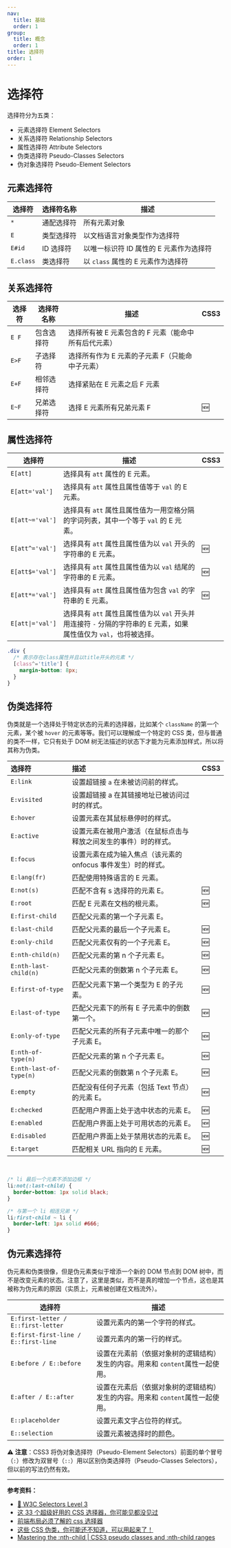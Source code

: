 ```yaml
---
nav:
  title: 基础
  order: 1
group:
  title: 概念
  order: 1
title: 选择符
order: 1
---
```


# 选择符

选择符分为五类：

- 元素选择符 Element Selectors
- 关系选择符 Relationship Selectors
- 属性选择符 Attribute Selectors
- 伪类选择符 Pseudo-Classes Selectors
- 伪对象选择符 Pseudo-Element Selectors

## 元素选择符

| 选择符    | 选择符名称 | 描述                                    |
| --------- | ---------- | --------------------------------------- |
| `*`       | 通配选择符 | 所有元素对象                            |
| `E`       | 类型选择符 | 以文档语言对象类型作为选择符            |
| `E#id`    | ID 选择符  | 以唯一标识符 ID 属性的 E 元素作为选择符 |
| `E.class` | 类选择符   | 以 `class` 属性的 E 元素作为选择符      |

## 关系选择符

| 选择符 | 选择符名称 | 描述                                                 | CSS3 |
| ------ | ---------- | ---------------------------------------------------- | ---- |
| `E F`  | 包含选择符 | 选择所有被 E 元素包含的 F 元素（能命中所有后代元素） |      |
| `E>F`  | 子选择符   | 选择所有作为 E 元素的子元素 F（只能命中子元素）      |      |
| `E+F`  | 相邻选择符 | 选择紧贴在 E 元素之后 F 元素                         |      |
| `E~F`  | 兄弟选择符 | 选择 E 元素所有兄弟元素 F                            | 🆕   |

## 属性选择符

| 选择符           | 描述                                                                                                               | CSS3 |
| ---------------- | ------------------------------------------------------------------------------------------------------------------ | ---- |
| `E[att]`         | 选择具有 `att` 属性的 E 元素。                                                                                     |      |
| `E[att='val']`   | 选择具有 `att` 属性且属性值等于 `val` 的 E 元素。                                                                  |      |
| `E[att~='val']`  | 选择具有 `att` 属性且属性值为一用空格分隔的字词列表，其中一个等于 `val` 的 E 元素。                                |      |
| `E[att^='val']`  | 选择具有 `att` 属性且属性值为以 `val` 开头的字符串的 E 元素。                                                      | 🆕   |
| `E[att$='val']`  | 选择具有 `att` 属性且属性值为以 `val` 结尾的字符串的 E 元素。                                                      | 🆕   |
| `E[att*='val']`  | 选择具有 `att` 属性且属性值为包含 `val` 的字符串的 E 元素。                                                        | 🆕   |
| `E[att\|='val']` | 选择具有 `att` 属性且属性值为以 `val` 开头并用连接符 `-` 分隔的字符串的 E 元素，如果属性值仅为 `val`，也将被选择。 |      |

```css
.div {
  /* 表示存在class属性并且以title开头的元素 */
  [class^='title'] {
    margin-bottom: 8px;
  }
}
```

## 伪类选择符

伪类就是一个选择处于特定状态的元素的选择器，比如某个 `className` 的第一个元素，某个被 `hover` 的元素等等。我们可以理解成一个特定的 CSS 类，但与普通的类不一样，它只有处于 DOM 树无法描述的状态下才能为元素添加样式，所以将其称为伪类。

| 选择符                  | 描述                                                             | CSS3 |
| :---------------------- | :--------------------------------------------------------------- | :--- |
| `E:link`                | 设置超链接 `a` 在未被访问前的样式。                              |      |
| `E:visited`             | 设置超链接 a 在其链接地址已被访问过时的样式。                    |      |
| `E:hover`               | 设置元素在其鼠标悬停时的样式。                                   |      |
| `E:active`              | 设置元素在被用户激活（在鼠标点击与释放之间发生的事件）时的样式。 |      |
| `E:focus`               | 设置元素在成为输入焦点（该元素的 onfocus 事件发生）时的样式。    |      |
| `E:lang(fr)`            | 匹配使用特殊语言的 E 元素。                                      |      |
| `E:not(s)`              | 匹配不含有 s 选择符的元素 E。                                    | 🆕   |
| `E:root`                | 匹配 E 元素在文档的根元素。                                      | 🆕   |
| `E:first-child`         | 匹配父元素的第一个子元素 E。                                     |      |
| `E:last-child`          | 匹配父元素的最后一个子元素 E。                                   | 🆕   |
| `E:only-child`          | 匹配父元素仅有的一个子元素 E。                                   | 🆕   |
| `E:nth-child(n)`        | 匹配父元素的第 n 个子元素 E。                                    | 🆕   |
| `E:nth-last-child(n)`   | 匹配父元素的倒数第 n 个子元素 E。                                | 🆕   |
| `E:first-of-type`       | 匹配父元素下第一个类型为 E 的子元素。                            | 🆕   |
| `E:last-of-type`        | 匹配父元素下的所有 E 子元素中的倒数第一个。                      | 🆕   |
| `E:only-of-type`        | 匹配父元素的所有子元素中唯一的那个子元素 E。                     | 🆕   |
| `E:nth-of-type(n)`      | 匹配父元素的第 n 个子元素 E。                                    | 🆕   |
| `E:nth-last-of-type(n)` | 匹配父元素的倒数第 n 个子元素 E。                                | 🆕   |
| `E:empty`               | 匹配没有任何子元素（包括 Text 节点）的元素 E。                   | 🆕   |
| `E:checked`             | 匹配用户界面上处于选中状态的元素 E。                             | 🆕   |
| `E:enabled`             | 匹配用户界面上处于可用状态的元素 E。                             | 🆕   |
| `E:disabled`            | 匹配用户界面上处于禁用状态的元素 E。                             | 🆕   |
| `E:target`              | 匹配相关 URL 指向的 E 元素。                                     | 🆕   |

<br />

```css
/* li 最后一个元素不添加边框 */
li:not(:last-child) {
  border-bottom: 1px solid black;
}

/* 与第一个 li 相连兄弟 */
li:first-child ~ li {
  border-left: 1px solid #666;
}
```

## 伪元素选择符

伪元素和伪类很像，但是伪元素类似于增添一个新的 DOM 节点到 DOM 树中，而不是改变元素的状态。注意了，这里是类似，而不是真的增加一个节点，这也是其被称为伪元素的原因（实质上，元素被创建在文档流外）。

| 选择符                               | 描述                                                                           |
| ------------------------------------ | ------------------------------------------------------------------------------ |
| `E:first-letter / E::first-letter`   | 设置元素内的第一个字符的样式。                                                 |
| `E:first-first-line / E::first-line` | 设置元素内的第一行的样式。                                                     |
| `E:before / E::before`               | 设置在元素前（依据对象树的逻辑结构）发生的内容。用来和 `content`属性一起使用。 |
| `E:after / E::after`                 | 设置在元素后（依据对象树的逻辑结构）发生的内容。用来和 `content`属性一起使用。 |
| `E::placeholder`                     | 设置元素文字占位符的样式。                                                     |
| `E::selection`                       | 设置元素被选择时的颜色。                                                       |

⚠️ **注意**：CSS3 将伪对象选择符（Pseudo-Element Selectors）前面的单个冒号（`:`）修改为双冒号（`::`）用以区别伪类选择符（Pseudo-Classes Selectors），但以前的写法仍然有效。

---

**参考资料：**

- [📖 W3C Selectors Level 3](https://www.w3.org/TR/selectors-3/)
- [这 33 个超级好用的 CSS 选择器，你可能见都没见过](https://juejin.im/post/6850037265461149703)
- [前端布局必须了解的 css 选择器](https://juejin.im/post/6844904147414712334)
- [这些 CSS 伪类，你可能还不知道，可以用起来了！](https://juejin.im/post/6844904181304655886)
- [Mastering the :nth-child | CSS3 pseudo classes and :nth-child ranges](http://nthmaster.com/)
